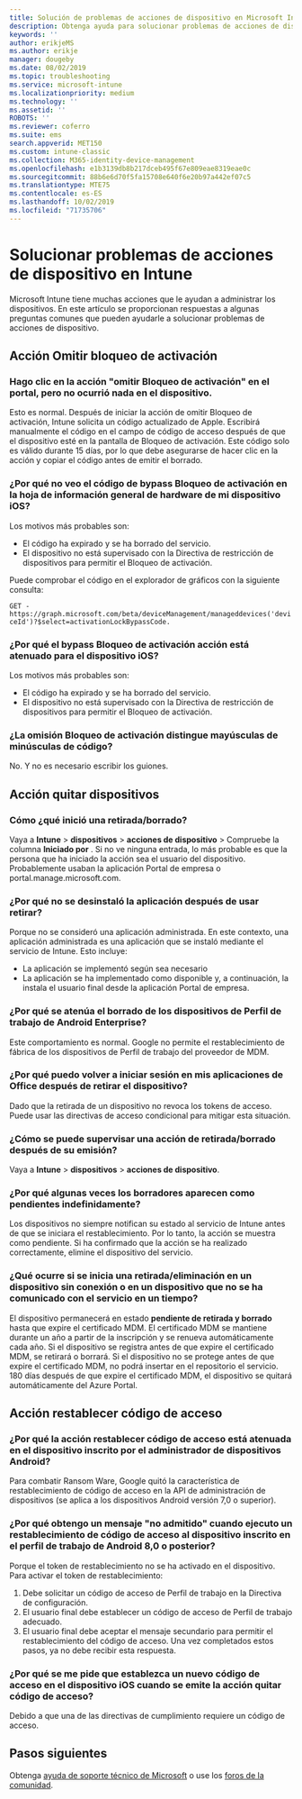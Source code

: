 ```yaml
---
title: Solución de problemas de acciones de dispositivo en Microsoft Intune - Azure | Microsoft Docs
description: Obtenga ayuda para solucionar problemas de acciones de dispositivo.
keywords: ''
author: erikjeMS
ms.author: erikje
manager: dougeby
ms.date: 08/02/2019
ms.topic: troubleshooting
ms.service: microsoft-intune
ms.localizationpriority: medium
ms.technology: ''
ms.assetid: ''
ROBOTS: ''
ms.reviewer: coferro
ms.suite: ems
search.appverid: MET150
ms.custom: intune-classic
ms.collection: M365-identity-device-management
ms.openlocfilehash: e1b3139db8b217dceb495f67e809eae8319eae0c
ms.sourcegitcommit: 88b6e6d70f5fa15708e640f6e20b97a442ef07c5
ms.translationtype: MTE75
ms.contentlocale: es-ES
ms.lasthandoff: 10/02/2019
ms.locfileid: "71735706"
---
```

# <a name="troubleshoot-device-actions-in-intune"></a>Solucionar problemas de acciones de dispositivo en Intune

Microsoft Intune tiene muchas acciones que le ayudan a administrar los dispositivos. En este artículo se proporcionan respuestas a algunas preguntas comunes que pueden ayudarle a solucionar problemas de acciones de dispositivo.

## <a name="bypass-activation-lock-action"></a>Acción Omitir bloqueo de activación

### <a name="i-clicked-the-bypass-activation-lock-action-in-the-portal-but-nothing-happened-on-the-device"></a>Hago clic en la acción "omitir Bloqueo de activación" en el portal, pero no ocurrió nada en el dispositivo.
Esto es normal. Después de iniciar la acción de omitir Bloqueo de activación, Intune solicita un código actualizado de Apple. Escribirá manualmente el código en el campo de código de acceso después de que el dispositivo esté en la pantalla de Bloqueo de activación. Este código solo es válido durante 15 días, por lo que debe asegurarse de hacer clic en la acción y copiar el código antes de emitir el borrado.

### <a name="why-dont-i-see-the-bypass-activation-lock-code-in-the-hardware-overview-blade-of-my-ios-device"></a>¿Por qué no veo el código de bypass Bloqueo de activación en la hoja de información general de hardware de mi dispositivo iOS?
Los motivos más probables son:
- El código ha expirado y se ha borrado del servicio.
- El dispositivo no está supervisado con la Directiva de restricción de dispositivos para permitir el Bloqueo de activación.

Puede comprobar el código en el explorador de gráficos con la siguiente consulta:

```GET - https://graph.microsoft.com/beta/deviceManagement/manageddevices('deviceId')?$select=activationLockBypassCode.```

### <a name="why-is-the-bypass-activation-lock-action-greyed-out-for-my-ios-device"></a>¿Por qué el bypass Bloqueo de activación acción está atenuado para el dispositivo iOS?
Los motivos más probables son: 
- El código ha expirado y se ha borrado del servicio.
- El dispositivo no está supervisado con la Directiva de restricción de dispositivos para permitir el Bloqueo de activación.

### <a name="is-the-bypass-activation-lock-code-case-sensitive"></a>¿La omisión Bloqueo de activación distingue mayúsculas de minúsculas de código?
No. Y no es necesario escribir los guiones.

## <a name="remove-devices-action"></a>Acción quitar dispositivos

### <a name="how-do-i-tell-who-started-a-retirewipe"></a>Cómo ¿qué inició una retirada/borrado?
Vaya a **Intune** > **dispositivos** > **acciones de dispositivo** > Compruebe la columna **Iniciado por** .
Si no ve ninguna entrada, lo más probable es que la persona que ha iniciado la acción sea el usuario del dispositivo. Probablemente usaban la aplicación Portal de empresa o portal.manage.microsoft.com.

### <a name="why-wasnt-my-application-uninstalled-after-using-retire"></a>¿Por qué no se desinstaló la aplicación después de usar retirar?
Porque no se consideró una aplicación administrada. En este contexto, una aplicación administrada es una aplicación que se instaló mediante el servicio de Intune. Esto incluye:
- La aplicación se implementó según sea necesario
- La aplicación se ha implementado como disponible y, a continuación, la instala el usuario final desde la aplicación Portal de empresa.

### <a name="why-is-wipe-grayed-out-for-android-enterprise-work-profile-devices"></a>¿Por qué se atenúa el borrado de los dispositivos de Perfil de trabajo de Android Enterprise?
Este comportamiento es normal. Google no permite el restablecimiento de fábrica de los dispositivos de Perfil de trabajo del proveedor de MDM.

### <a name="why-can-i-sign-back-into-my-office-apps-after-my-device-was-retired"></a>¿Por qué puedo volver a iniciar sesión en mis aplicaciones de Office después de retirar el dispositivo?
Dado que la retirada de un dispositivo no revoca los tokens de acceso. Puede usar las directivas de acceso condicional para mitigar esta situación.

### <a name="how-can-i-monitor-a-retirewipe-action-after-it-was-issued"></a>¿Cómo se puede supervisar una acción de retirada/borrado después de su emisión?
Vaya a **Intune** > **dispositivos** > **acciones de dispositivo**.

### <a name="why-do-wipes-sometimes-show-as-pending-indefinitely"></a>¿Por qué algunas veces los borradores aparecen como pendientes indefinidamente?
Los dispositivos no siempre notifican su estado al servicio de Intune antes de que se iniciara el restablecimiento. Por lo tanto, la acción se muestra como pendiente. Si ha confirmado que la acción se ha realizado correctamente, elimine el dispositivo del servicio.

### <a name="what-happens-if-i-start-a-retirewipe-on-an-offline-device-or-a-device-that-hasnt-communicated-with-the-service-in-a-while"></a>¿Qué ocurre si se inicia una retirada/eliminación en un dispositivo sin conexión o en un dispositivo que no se ha comunicado con el servicio en un tiempo?
El dispositivo permanecerá en estado **pendiente de retirada y borrado** hasta que expire el certificado MDM. El certificado MDM se mantiene durante un año a partir de la inscripción y se renueva automáticamente cada año. Si el dispositivo se registra antes de que expire el certificado MDM, se retirará o borrará. Si el dispositivo no se protege antes de que expire el certificado MDM, no podrá insertar en el repositorio el servicio. 180 días después de que expire el certificado MDM, el dispositivo se quitará automáticamente del Azure Portal.


## <a name="reset-passcode-action"></a>Acción restablecer código de acceso

### <a name="why-is-the-reset-passcode-action-greyed-out-on-my-android-device-admin-enrolled-device"></a>¿Por qué la acción restablecer código de acceso está atenuada en el dispositivo inscrito por el administrador de dispositivos Android?
Para combatir Ransom Ware, Google quitó la característica de restablecimiento de código de acceso en la API de administración de dispositivos (se aplica a los dispositivos Android versión 7,0 o superior).

### <a name="why-do-i-get-a-not-supported-message-when-i-issue-a-passcode-reset-to-my-android-80-or-later-work-profile-enrolled-device"></a>¿Por qué obtengo un mensaje "no admitido" cuando ejecuto un restablecimiento de código de acceso al dispositivo inscrito en el perfil de trabajo de Android 8,0 o posterior?
Porque el token de restablecimiento no se ha activado en el dispositivo. Para activar el token de restablecimiento:
1. Debe solicitar un código de acceso de Perfil de trabajo en la Directiva de configuración.
2. El usuario final debe establecer un código de acceso de Perfil de trabajo adecuado.
3. El usuario final debe aceptar el mensaje secundario para permitir el restablecimiento del código de acceso.
Una vez completados estos pasos, ya no debe recibir esta respuesta.

### <a name="why-am-i-prompted-to-set-a-new-passcode-on-my-ios-device-when-i-issue-the-remove-passcode-action"></a>¿Por qué se me pide que establezca un nuevo código de acceso en el dispositivo iOS cuando se emite la acción quitar código de acceso?
Debido a que una de las directivas de cumplimiento requiere un código de acceso.

## <a name="next-steps"></a>Pasos siguientes

Obtenga [ayuda de soporte técnico de Microsoft](../fundamentals/get-support.md) o use los [foros de la comunidad](https://social.technet.microsoft.com/Forums/en-US/home?category=microsoftintune).
